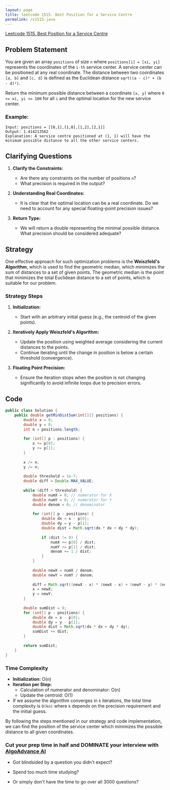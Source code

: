 ```yaml
---
layout: page
title: leetcode 1515. Best Position for a Service Centre
permalink: /s1515-java
---
```

[Leetcode 1515. Best Position for a Service Centre](https://algoadvance.github.io/algoadvance/l1515)
## Problem Statement

You are given an array `positions` of size `n` where `positions[i] = [xi, yi]` represents the coordinates of the `i-th` service center. A service center can be positioned at any real coordinate. The distance between two coordinates `[a, b]` and `[c, d]` is defined as the Euclidean distance `sqrt((a - c)² + (b - d)²)`.

Return the minimum possible distance between a coordinate `[x, y]` where `0 <= xi, yi <= 100` for all `i` and the optimal location for the new service center.

### Example:
```
Input: positions = [[0,1],[1,0],[1,2],[2,1]]
Output: 1.414213562
Explanation: A service centre positioned at (1, 1) will have the minimum possible distance to all the other service centers.
```

## Clarifying Questions

1. **Clarify the Constraints:**
   - Are there any constraints on the number of positions `n`?
   - What precision is required in the output?

2. **Understanding Real Coordinates:**
   - It is clear that the optimal location can be a real coordinate. Do we need to account for any special floating-point precision issues?

3. **Return Type:**
   - We will return a double representing the minimal possible distance. What precision should be considered adequate?

## Strategy

One effective approach for such optimization problems is the **Weiszfeld's Algorithm**, which is used to find the geometric median, which minimizes the sum of distances to a set of given points. The geometric median is the point that minimizes the total Euclidean distance to a set of points, which is suitable for our problem.

### Strategy Steps

1. **Initialization:**
   - Start with an arbitrary initial guess (e.g., the centroid of the given points).

2. **Iteratively Apply Weiszfeld's Algorithm:**
   - Update the position using weighted average considering the current distances to the points.
   - Continue iterating until the change in position is below a certain threshold (convergence).

3. **Floating Point Precision:**
   - Ensure the iteration stops when the position is not changing significantly to avoid infinite loops due to precision errors.

## Code

```java
public class Solution {
    public double getMinDistSum(int[][] positions) {
        double x = 0;
        double y = 0;
        int n = positions.length;
        
        for (int[] p : positions) {
            x += p[0];
            y += p[1];
        }
        
        x /= n;
        y /= n;
        
        double threshold = 1e-7;
        double diff = Double.MAX_VALUE;
        
        while (diff > threshold) {
            double numX = 0; // numerator for X
            double numY = 0; // numerator for Y
            double denom = 0; // denominator
            
            for (int[] p : positions) {
                double dx = x - p[0];
                double dy = y - p[1];
                double dist = Math.sqrt(dx * dx + dy * dy);
                
                if (dist != 0) {
                    numX += p[0] / dist;
                    numY += p[1] / dist;
                    denom += 1 / dist;
                }
            }
            
            double newX = numX / denom;
            double newY = numY / denom;
            
            diff = Math.sqrt((newX - x) * (newX - x) + (newY - y) * (newY - y));
            x = newX;
            y = newY;
        }
        
        double sumDist = 0;
        for (int[] p : positions) {
            double dx = x - p[0];
            double dy = y - p[1];
            double dist = Math.sqrt(dx * dx + dy * dy);
            sumDist += dist;
        }
        
        return sumDist;
    }
}
```

### Time Complexity

- **Initialization:** O(n)
- **Iteration per Step:**
  - Calculation of numerator and denominator: O(n)
  - Update the centroid: O(1)
- If we assume the algorithm converges in `k` iterations, the total time complexity is `O(kn)` where `k` depends on the precision requirement and the initial guess.

By following the steps mentioned in our strategy and code implementation, we can find the position of the service center which minimizes the possible distance to all given coordinates.


### Cut your prep time in half and DOMINATE your interview with [AlgoAdvance AI](https://algoAdvance.com)

- Got blindsided by a question you didn't expect?

- Spend too much time studying?

- Or simply don't have the time to go over all 3000 questions?

